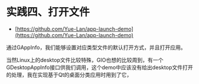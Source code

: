 # 实践四、打开文件

* [https://github.com/Yue-Lan/app-launch-demo](https://github.com/Yue-Lan/app-launch-demo)

通过GAppInfo，我们能够设置对应类型文件的默认打开方式，并且打开应用。

当然Linux上的desktop文件比较特殊，GIO也想的比较周到，有一个GDesktopAppInfo接口供我们调用，这个demo中应该没有给出desktop文件打开的处理，我在实现基于Qt的桌面分类应用时用到了它，

